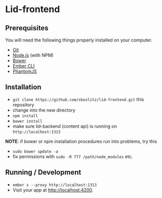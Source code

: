 # Lid-frontend

## Prerequisites

You will need the following things properly installed on your computer.

* [Git](http://git-scm.com/)
* [Node.js](http://nodejs.org/) (with NPM)
* [Bower](http://bower.io/)
* [Ember CLI](http://ember-cli.com/)
* [PhantomJS](http://phantomjs.org/)

## Installation

* `git clone https://github.com/skoslitz/lid-frontend.git` this repository
* change into the new directory
* `npm install`
* `bower install`
* make sure lid-backend (content api) is running on `http://localhost:1313`
  
**NOTE**: if bower or npm installation procedures run into problems, try this
- `sudo bower update -a`
- fix permissions with `sudo -R 777 /path/node_modules` etc.

## Running / Development

* `ember s --proxy http://localhost:1313`
* Visit your app at [http://localhost:4200](http://localhost:4200).
